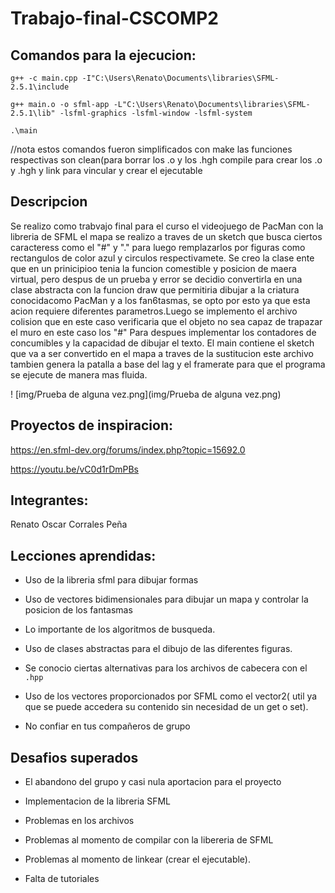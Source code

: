 # Trabajo-final-CSCOMP2
## Comandos para la ejecucion:

   ``g++ -c main.cpp -I"C:\Users\Renato\Documents\libraries\SFML-2.5.1\include ``
   
   
   ``g++ main.o -o sfml-app -L"C:\Users\Renato\Documents\libraries\SFML-2.5.1\lib" -lsfml-graphics -lsfml-window -lsfml-system  ``
   
   
   ``.\main ``
   
   
//nota estos comandos fueron simplificados con make las funciones respectivas son clean(para borrar los .o y los .hgh compile para crear los .o y .hgh y link para vincular y crear el ejecutable

## Descripcion
Se realizo como trabvajo final para el curso el videojuego de PacMan con la libreria de SFML el mapa se realizo a traves de un sketch que busca ciertos caracteress como el "#" y "." para luego remplazarlos por figuras como rectangulos de color azul y circulos respectivamete. Se creo la clase ente que en un prinicipioo tenia la funcion comestible y posicion de maera virtual, pero despus de un prueba y error se decidio convertirla en una clase abstracta con la funcion draw que permitiria dibujar a la criatura conocidacomo PacMan y a los fan6tasmas, se opto por esto ya que esta acion requiere diferentes parametros.Luego se implemento el archivo colision que en este caso verificaria que el objeto no sea capaz de trapazar el muro en este caso los "#" Para despues implementar los contadores de concumibles y la capacidad de dibujar el texto. El main contiene el sketch que va a ser convertido en el mapa a traves de la sustitucion este archivo tambien genera la patalla a base del lag y el framerate para que el programa se ejecute de manera mas fluida.

 ! [img/Prueba de alguna vez.png](img/Prueba de alguna vez.png)


## Proyectos de inspiracion:

https://en.sfml-dev.org/forums/index.php?topic=15692.0

https://youtu.be/vC0d1rDmPBs

## Integrantes:

Renato Oscar Corrales Peña

## Lecciones aprendidas:

* Uso de la libreria sfml para dibujar formas

* Uso de vectores bidimensionales para dibujar un mapa y controlar la posicion de los fantasmas

* Lo importante de los algoritmos de busqueda.

* Uso de clases abstractas para el dibujo de las diferentes figuras. 

*  Se conocio ciertas alternativas para los archivos de cabecera con el    ``.hpp``

*  Uso de los vectores proporcionados por SFML como el vector2( util ya que se puede accedera su contenido sin necesidad de un get o set). 

*  No confiar en tus compañeros de grupo

## Desafios superados

*  El abandono del grupo y casi nula aportacion para el proyecto

*  Implementacion de la libreria SFML

*  Problemas en los archivos

*  Problemas al momento de compilar con la libereria de SFML

*  Problemas al momento de linkear (crear el ejecutable).

*  Falta de tutoriales
